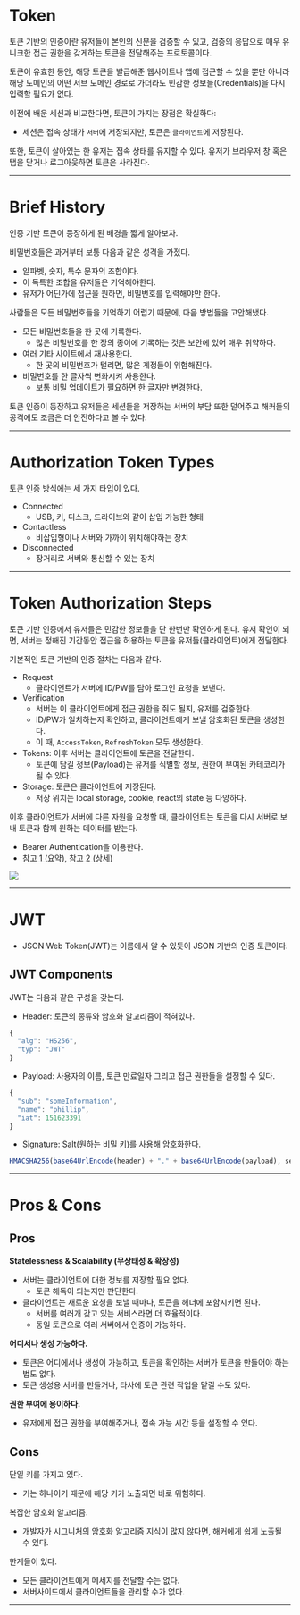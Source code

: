 # Token

토큰 기반의 인증이란 유저들이 본인의 신분을 검증할 수 있고, 검증의 응답으로 매우 유니크한 접근 권한을 갖게하는 토큰을 전달해주는 프로토콜이다.

토큰이 유효한 동안, 해당 토큰을 발급해준 웹사이트나 앱에 접근할 수 있을 뿐만 아니라 해당 도메인의 어떤 서브 도메인 경로로 가더라도 민감한 정보들(Credentials)을 다시 입력할 필요가 없다.

이전에 배운 세션과 비교한다면, 토큰이 가지는 장점은 확실하다:

- 세션은 접속 상태가 `서버`에 저장되지만, 토큰은 `클라이언트`에 저장된다.

또한, 토큰이 살아있는 한 유저는 접속 상태를 유지할 수 있다. 유저가 브라우저 창 혹은 탭을 닫거나 로그아웃하면 토큰은 사라진다.

---

# Brief History

인증 기반 토큰이 등장하게 된 배경을 짧게 알아보자.

비밀번호들은 과거부터 보통 다음과 같은 성격을 가졌다.

- 알파벳, 숫자, 특수 문자의 조합이다.
- 이 독특한 조합을 유저들은 기억해야한다.
- 유저가 어딘가에 접근을 원하면, 비밀번호를 입력해야만 한다.

사람들은 모든 비밀번호들을 기억하기 어렵기 때문에, 다음 방법들을 고안해냈다.

- 모든 비밀번호들을 한 곳에 기록한다.
  - 많은 비밀번호를 한 장의 종이에 기록하는 것은 보안에 있어 매우 취약하다.
- 여러 기타 사이트에서 재사용한다.
  - 한 곳의 비밀번호가 털리면, 많은 계정들이 위험해진다.
- 비밀번호를 한 글자씩 변화시켜 사용한다.
  - 보통 비밀 업데이트가 필요하면 한 글자만 변경한다.

토큰 인증이 등장하고 유저들은 세션들을 저장하는 서버의 부담 또한 덜어주고 해커들의 공격에도 조금은 더 안전하다고 볼 수 있다.

---

# Authorization Token Types

토큰 인증 방식에는 세 가지 타입이 있다.

- Connected
  - USB, 키, 디스크, 드라이브와 같이 삽입 가능한 형태
- Contactless
  - 비삽입형이나 서버와 가까이 위치해야하는 장치
- Disconnected
  - 장거리로 서버와 통신할 수 있는 장치

---

# Token Authorization Steps

토큰 기반 인증에서 유저들은 민감한 정보들을 단 한번만 확인하게 된다. 유저 확인이 되면, 서버는 정해진 기간동안 접근을 허용하는 토큰을 유저들(클라이언트)에게 전달한다.

기본적인 토큰 기반의 인증 절차는 다음과 같다.

- Request
  - 클라이언트가 서버에 ID/PW를 담아 로그인 요청을 보낸다.
- Verification
  - 서버는 이 클라이언트에게 접근 권한을 줘도 될지, 유저를 검증한다.
  - ID/PW가 일치하는지 확인하고, 클라이언트에게 보낼 암호화된 토큰을 생성한다.
  - 이 때, `AccessToken`, `RefreshToken` 모두 생성한다.
- Tokens: 이후 서버는 클라이언트에 토큰을 전달한다.
  - 토큰에 담길 정보(Payload)는 유저를 식별할 정보, 권한이 부여된 카테코리가 될 수 있다.
- Storage: 토큰은 클라이언트에 저장된다.
  - 저장 위치는 local storage, cookie, react의 state 등 다양하다.

이후 클라이언트가 서버에 다른 자원을 요청할 때, 클라이언트는 토큰을 다시 서버로 보내 토큰과 함께 원하는 데이터를 받는다.

- Bearer Authentication을 이용한다.
- [참고 1 (요약)](https://learning.postman.com/docs/sending-requests/authorization/#bearer-token), [참고 2 (상세)](https://tools.ietf.org/html/rfc6750)

<img src="https://www.okta.com/sites/default/files/styles/1640w_scaled/public/media/image/2020-12/TokenBasedAuthentication.png?itok=1Suc8Kgm"/>

---

# JWT

- JSON Web Token(JWT)는 이름에서 알 수 있듯이 JSON 기반의 인증 토큰이다.

## JWT Components

JWT는 다음과 같은 구성을 갖는다.

- Header: 토큰의 종류와 암호화 알고리즘이 적혀있다.

```js
{
  "alg": "HS256",
  "typ": "JWT"
}
```

- Payload: 사용자의 이름, 토큰 만료일자 그리고 접근 권한들을 설정할 수 있다.

```js
{
  "sub": "someInformation",
  "name": "phillip",
  "iat": 151623391
}
```

- Signature: Salt(원하는 비밀 키)를 사용해 암호화한다.

```js
HMACSHA256(base64UrlEncode(header) + "." + base64UrlEncode(payload), secret);
```

---

# Pros & Cons

## Pros

**Statelessness & Scalability (무상태성 & 확장성)**

- 서버는 클라이언트에 대한 정보를 저장할 필요 없다.
  - 토큰 해독이 되는지만 판단한다.
- 클라이언트는 새로운 요청을 보낼 때마다, 토큰을 헤더에 포함시키면 된다.
  - 서버를 여러개 갖고 있는 서비스라면 더 효율적이다.
  - 동일 토큰으로 여러 서버에서 인증이 가능하다.

**어디서나 생성 가능하다.**

- 토큰은 어디에서나 생성이 가능하고, 토큰을 확인하는 서버가 토큰을 만들어야 하는 법도 없다.
- 토큰 생성용 서버를 만들거나, 타사에 토큰 관련 작업을 맡길 수도 있다.

**권한 부여에 용이하다.**

- 유저에게 접근 권한을 부여해주거나, 접속 가능 시간 등을 설정할 수 있다.

## Cons

단일 키를 가지고 있다.

- 키는 하나이기 때문에 해당 키가 노출되면 바로 위험하다.

복잡한 암호화 알고리즘.

- 개발자가 시그니처의 암호화 알고리즘 지식이 많지 않다면, 해커에게 쉽게 노출될 수 있다.

한계들이 있다.

- 모든 클라이언트에게 메세지를 전달할 수는 없다.
- 서버사이드에서 클라이언트들을 관리할 수가 없다.

---
